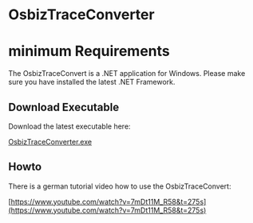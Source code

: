 # OsbizTraceConverter
# minimum Requirements
The OsbizTraceConvert is a .NET application for Windows. Please make sure you have installed the latest .NET Framework.
## Download Executable
Download the latest executable here:

[OsbizTraceConverter.exe](https://github.com/GeorgeH87/OsbizTraceConverter/blob/master/OsbizTraceConverter/bin/Debug/OsbizTraceConverter.exe)
## Howto
There is a german tutorial video how to use the OsbizTraceConvert:

[https://www.youtube.com/watch?v=7mDt11M_R58&t=275s](https://www.youtube.com/watch?v=7mDt11M_R58&t=275s)
